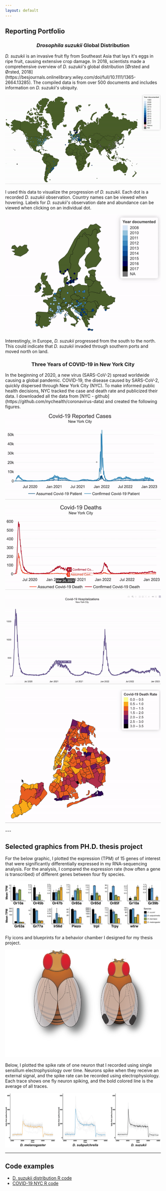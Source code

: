 ```yaml
---
layout: default
---
```

## Reporting Portfolio 

<h3 align="center"> <i>Drosophila suzukii</i> Global Distribution</h3>
<i>D. suzukii</i> is an invasive fruit fly from Southeast Asia that lays it's eggs in ripe fruit, causing extensive crop damage. In 2018, scientists made a comprehensive overview of <i>D. suzukii's</i> global distribution [Ørsted and  Ørsted, 2018](https://besjournals.onlinelibrary.wiley.com/doi/full/10.1111/1365-2664.13285). The compiled data is from over 500 documents and includes information on <i>D. suzukii's</i> ubiquity.

<p align="center">
         <img src="/assets/img/suzukii_global_distribution.gif">
</p>

<p> I used this data to visualize the progression of <i>D. suzukii</i>. Each dot is a recorded <i>D. suzukii</i> observation. Country names can be viewed when hovering. Labels for <i>D. suzukii's</i> observation date and abundance can be viewed when clicking on an individual dot. </p>



<p align="center">
         <img src="assets/img/suzukii_europe_distribution.gif">
</p>

<p>Interestingly, in Europe, <i>D. suzukii</i> progressed from the south to the north. This could indicate that <i>D. suzukii</i> invaded through southern ports and moved north on land.</p>


<h3 align="center"> Three Years of COVID-19 in New York City</h3>
In the beginning of 2020, a new virus (SARS-CoV-2) spread worldwide causing a global pandemic. COVID-19, the disease caused by SARS-CoV-2, quickly dispersed through New York City (NYC). To make informed public health decisions, NYC tracked the case and death rate and publicized their data. I downloaded all the data from [NYC - github](https://github.com/nychealth/coronavirus-data) and created the following figures. 


<p align="center">
         <img src="assets/img/covid_19_reported_cases.gif">
</p>
<p align="center">
        <img src="/assets/img/covid_19_death_cases.gif"> 
 </p>

<p align="center">
        <img src="/assets/img/covid_19_hospitalization_cases.gif"> 
 </p>

 <p align="center">
        <img src="/assets/img/covid_19_neighborhood_cases.gif"> 
 </p>
---

## Selected graphics from PH.D. thesis project
For the below graphic, I plotted the expression (TPM) of 15 genes of interest that were significantly differentially expressed in my RNA-sequencing analysis. For the analysis, I compared the expression rate (how often a gene is transcribed) of different genes between four fly species. 
<p align="center">
        <img src="assets/img/figure_1.jpeg"> 
 </p>

Fly icons and blueprints for a behavior chamber I designed for my thesis project. 


<p align="center">
  <img src="assets/img/male_and_female_fly.png" >
  </p>
<p
  <img src="assets/img/behavior_chamber.png" > 
</p>

Below, I plotted the spike rate of one neuron that I recorded using single sensillum electrophysiology over time. Neurons spike when they receive an external signal, and the spike rate can be recorded using electrophysiology. Each trace shows one fly neuron spiking, and the bold colored line is the average of all traces. 
 <p align="Center">
        <img src="assets/img/Spike_rate_over_time.png"> 
 </p>

---
## Code examples 
- [D. suzukii distribution R code](/assets/img/R_code_for_suzukii_distribution.html) 
- [COVID-19 NYC R code](assets/img/R_code_for_covid_nyc.html)